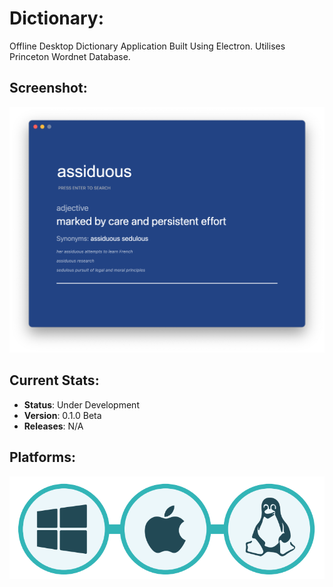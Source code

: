 # Dictionary:

Offline Desktop Dictionary Application Built Using Electron. Utilises Princeton Wordnet Database.

## Screenshot:

![Screenshot](docs/screenshots/shot_1.png)

## Current Stats:

- **Status**: Under Development
- **Version**: 0.1.0 Beta
- **Releases**: N/A

## Platforms:

![Platforms](docs/images/hi-res-logos.png)

